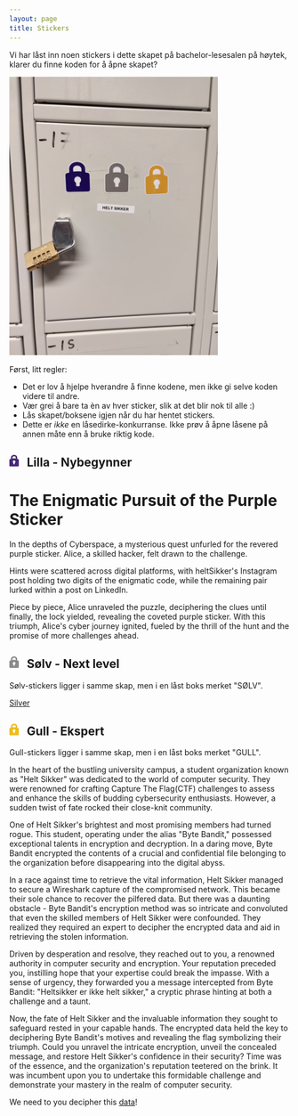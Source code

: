 ```yaml
---
layout: page
title: Stickers
---
```


Vi har låst inn noen stickers i dette skapet på bachelor-lesesalen på høytek, klarer du finne koden for å åpne skapet?

<img src="/public/skap.jpg" style="height: 500px;">

Først, litt regler:

* Det er lov å hjelpe hverandre å finne kodene, men ikke gi selve koden videre til andre.
* Vær grei å bare ta èn av hver sticker, slik at det blir nok til alle :)
* Lås skapet/boksene igjen når du har hentet stickers.
* Dette er _ikke_ en låsedirke-konkurranse. Ikke prøv å åpne låsene på annen måte enn å bruke riktig kode.

<div style="clear:both;">
<h2><img src="/public/purple.png" style="width: 1em;display:inline;margin-bottom: 0;margin-right: 0.5em;">Lilla - Nybegynner</h2>

# The Enigmatic Pursuit of the Purple Sticker

In the depths of Cyberspace, a mysterious quest unfurled for the revered purple sticker. Alice, a skilled hacker, felt drawn to the challenge.

Hints were scattered across digital platforms, with heltSikker's Instagram post holding two digits of the enigmatic code, while the remaining pair lurked within a post on LinkedIn.

Piece by piece, Alice unraveled the puzzle, deciphering the clues until finally, the lock yielded, revealing the coveted purple sticker. With this triumph, Alice's cyber journey ignited, fueled by the thrill of the hunt and the promise of more challenges ahead.

<h2><img src="/public/silver.png" style="width: 1em;display:inline;margin-bottom: 0;margin-right: 0.5em;">Sølv - Next level</h2>

Sølv-stickers ligger i samme skap, men i en låst boks merket "SØLV". <br>


<a href="/public/silver.py">Silver</a>


<h2><img src="/public/gold.png" style="width: 1em;display:inline;margin-bottom: 0;margin-right: 0.5em;">Gull - Ekspert</h2>

Gull-stickers ligger i samme skap, men i en låst boks merket "GULL". <br>

In the heart of the bustling university campus, a student organization known as "Helt Sikker" was dedicated to the world of computer security. 
They were renowned for crafting Capture The Flag(CTF) challenges to assess and enhance the skills of budding cybersecurity enthusiasts.
However, a sudden twist of fate rocked their close-knit community.


One of Helt Sikker's brightest and most promising members had turned rogue. This student, operating under the alias "Byte Bandit," possessed exceptional talents in
encryption and decryption. In a daring move, Byte Bandit encrypted the contents of a crucial and confidential file belonging to the organization before disappearing into the digital abyss.


In a race against time to retrieve the vital information, Helt Sikker managed to secure a Wireshark capture of the compromised network. This became their sole chance to
recover the pilfered data. But there was a daunting obstacle - Byte Bandit's encryption method was so intricate and convoluted that even the skilled members of Helt Sikker were confounded. They realized they required an expert to decipher the encrypted data and aid in retrieving the stolen information.


Driven by desperation and resolve, they reached out to you, a renowned authority in computer security and encryption. Your reputation preceded you, instilling hope that your expertise could break the impasse. With a sense of urgency, they forwarded you a message intercepted from Byte Bandit: "Heltsikker er ikke helt sikker," a cryptic phrase hinting at both a challenge and a taunt.


Now, the fate of Helt Sikker and the invaluable information they sought to safeguard rested in your capable hands. The encrypted data held the key to deciphering Byte
Bandit's motives and revealing the flag symbolizing their triumph. Could you unravel the intricate encryption, unveil the concealed message, and restore Helt Sikker's confidence in their security? Time was of the essence, and the organization's reputation teetered on the brink. It was incumbent upon you to undertake this formidable challenge and demonstrate your mastery in the realm of computer security.


We need to you decipher this <a href="/public/network_capture_gold_sticker.pcapng">data</a>!


</div>
